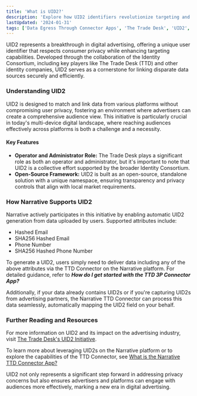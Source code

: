 ```yaml
---
title: 'What is UID2?'
description: 'Explore how UID2 identifiers revolutionize targeting and privacy in advertising by enabling a common language across the industry.'
lastUpdated: '2024-01-31'
tags: ['Data Egress Through Connector Apps', 'The Trade Desk', 'UID2', 'Privacy']
---
```


UID2 represents a breakthrough in digital advertising, offering a unique user identifier that respects consumer privacy while enhancing targeting capabilities. Developed through the collaboration of the Identity Consortium, including key players like The Trade Desk (TTD) and other identity companies, UID2 serves as a cornerstone for linking disparate data sources securely and efficiently.

### Understanding UID2

UID2 is designed to match and link data from various platforms without compromising user privacy, fostering an environment where advertisers can create a comprehensive audience view. This initiative is particularly crucial in today's multi-device digital landscape, where reaching audiences effectively across platforms is both a challenge and a necessity.

#### Key Features

- **Operator and Administrator Role:** The Trade Desk plays a significant role as both an operator and administrator, but it's important to note that UID2 is a collective effort supported by the broader Identity Consortium.
- **Open-Source Framework:** UID2 is built as an open-source, standalone solution with a unique namespace, ensuring transparency and privacy controls that align with local market requirements.

### How Narrative Supports UID2

Narrative actively participates in this initiative by enabling automatic UID2 generation from data uploaded by users. Supported attributes include:

- Hashed Email
- SHA256 Hashed Email
- Phone Number
- SHA256 Hashed Phone Number

To generate a UID2, users simply need to deliver data including any of the above attributes via the TTD Connector on the Narrative platform. For detailed guidance, refer to **_How do I get started with the TTD 3P Connector App?_**

Additionally, if your data already contains UID2s or if you're capturing UID2s from advertising partners, the Narrative TTD Connector can process this data seamlessly, automatically mapping the UID2 field on your behalf.

### Further Reading and Resources

For more information on UID2 and its impact on the advertising industry, visit [The Trade Desk's UID2 Initiative](https://www.thetradedesk.com/us/about-us/industry-initiatives/unified-id-solution-2-0).

To learn more about leveraging UID2s on the Narrative platform or to explore the capabilities of the TTD Connector, see [What is the Narrative TTD Connector App?](https://kb.narrative.io/what-is-the-narrative-ttd-connector)

UID2 not only represents a significant step forward in addressing privacy concerns but also ensures advertisers and platforms can engage with audiences more effectively, marking a new era in digital advertising.

